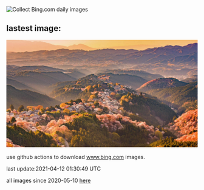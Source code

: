 ![Collect Bing.com daily images](https://github.com/counter2015/bing-daily-images/workflows/Collect%20Bing.com%20daily%20images/badge.svg)
## lastest image:
![](images/YoshinoyamaSpring.jpg)

use github actions to download www.bing.com images.

last update:2021-04-12 01:30:49 UTC

all images since 2020-05-10 [here](https://github.com/counter2015/bing-daily-images/tree/master/images) 
